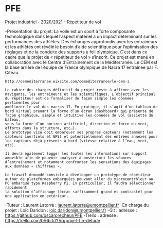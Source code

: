 # PFE
Projet industriel - 2020/2021 - Répétiteur de vol

-Présentation du projet: 
	La voile est un sport à forte composante technologique dans lequel l’aspect matériel à un impact déterminant sur les performances des athlètes.
	Des échanges approfondis avec les entraineurs et les athlètes ont révélé le besoin d’aide scientifique pour l’optimisation des réglages et de la conduite des supports à foil olympique.
	C’est dans ce cadre que le projet de « répétiteur de vol » s’inscrit. Ce projet est mené en collaboration avec le Centre d’Entrainement de la Méditerranée. Le CEM est la base arrière de 
	l’équipe de France olympique de Nacra 17 entraînée par F. Citeau.

	http://cemediterranee.wixsite.com/cemediterranee/le-cem-1

	Le cahier des charges définitif du projet reste à affiner avec les navigants, les entraineurs et les scientifiques. L’objectif principal du répétiteur est de formaliser de façon simple les données pertinentes pour 
	améliorer le vol des nacras 17. En pratique, il s’agit d’un tableau de bord virtuel prenant la forme d’un écran (dashboard) qui présente de façon graphique, simple et intuitive les données de vol (assiette du bateau, 
	sous la forme d’un horizon artificiel, direction et force du vent, efforts dans la structure, etc…). 
	Le prototype visé doit embarquer ses propres capteurs (notamment les capteurs inertiels et GPS) et potentiellement des entrées annexes pour les capteurs déjà présents à bord (vitesse relative à l’eau, vent, etc).

	Il devra également logger les toutes les informations sur support amovible afin de pouvoir analyser à posteriori les séances d’entrainement et notamment confronter les sensations des équipages aux données « chiffrées ».

	Le travail demandé consiste à développer un prototype de répétiteur autour de plateformes embarquées pouvant aller du microcontrôleur au PC embarqué type Raspberry PI. En particulier, il faudra sélectionner rapidement 
	la solution d’affichage (écran suffisamment grand et contrasté) pour une application en extérieur.


-Tuteur :
	Laurent Latorre : laurent.latorre@umontpellier.fr
-En charge du projet : 
	Loïc Daridon : loic.daridon@umontpellier.fr
-Git :
	adresse : https://github.com/oscarprecheur/PFE
-Trello : 
	adresse : https://trello.com/b/6brldYVq/projet-fin-detude